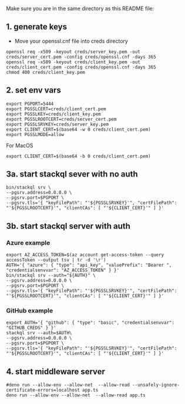 Make sure you are in the same directory as this README file:
## 1. generate keys
- Move your openssl.cnf file into creds directory
```
openssl req -x509 -keyout creds/server_key.pem -out creds/server_cert.pem -config creds/openssl.cnf -days 365
openssl req -x509 -keyout creds/client_key.pem -out creds/client_cert.pem -config creds/openssl.cnf -days 365
chmod 400 creds/client_key.pem
```

## 2. set env vars

```
export PGPORT=5444
export PGSSLCERT=creds/client_cert.pem
export PGSSLKEY=creds/client_key.pem
export PGSSLROOTCERT=creds/server_cert.pem
export PGSSLSRVKEY=creds/server_key.pem
export CLIENT_CERT=$(base64 -w 0 creds/client_cert.pem)
export PGSSLMODE=allow
```
For MacOS
```
export CLIENT_CERT=$(base64 -b 0 creds/client_cert.pem)
```

## 3a. start stackql sever with no auth

```
bin/stackql srv \
--pgsrv.address=0.0.0.0 \
--pgsrv.port=$PGPORT \
--pgsrv.tls='{ "keyFilePath": "'${PGSSLSRVKEY}'", "certFilePath": "'${PGSSLROOTCERT}'", "clientCAs": [ "'${CLIENT_CERT}'" ] }'
```

## 3b. start stackql server with auth

### Azure example

```
export AZ_ACCESS_TOKEN=$(az account get-access-token --query accessToken --output tsv | tr -d '\r')
AUTH='{ "azure": { "type": "api_key", "valuePrefix": "Bearer ", "credentialsenvvar": "AZ_ACCESS_TOKEN" } }'
bin/stackql srv --auth="${AUTH}" \
--pgsrv.address=0.0.0.0 \
--pgsrv.port=$PGPORT \
--pgsrv.tls='{ "keyFilePath": "'${PGSSLSRVKEY}'", "certFilePath": "'${PGSSLROOTCERT}'", "clientCAs": [ "'${CLIENT_CERT}'" ] }'
```
### GitHub example 
```
export AUTH='{ "github": { "type": "basic", "credentialsenvvar": "GITHUB_CREDS" } }'
stackql srv --auth=$AUTH\
--pgsrv.address=0.0.0.0 \
--pgsrv.port=$PGPORT \
--pgsrv.tls='{ "keyFilePath": "'${PGSSLSRVKEY}'", "certFilePath": "'${PGSSLROOTCERT}'", "clientCAs": [ "'${CLIENT_CERT}'" ] }'
```
## 4. start middleware server
```
#deno run --allow-env --allow-net  --allow-read --unsafely-ignore-certificate-errors=localhost app.ts
deno run --allow-env --allow-net  --allow-read app.ts
```

